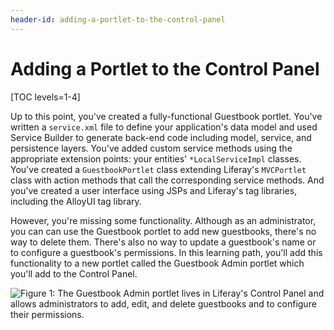 ```yaml
---
header-id: adding-a-portlet-to-the-control-panel
---
```


# Adding a Portlet to the Control Panel

[TOC levels=1-4]

Up to this point, you've created a fully-functional Guestbook portlet. You've
written a `service.xml` file to define your application's data model and used
Service Builder to generate back-end code including model, service, and
persistence layers. You've added custom service methods using the appropriate
extension points: your entities' `*LocalServiceImpl` classes. You've created a
`GuestbookPortlet` class extending Liferay's `MVCPortlet` class with action
methods that call the corresponding service methods. And you've created a user
interface using JSPs and Liferay's tag libraries, including the AlloyUI tag
library.

However, you're missing some functionality. Although as an administrator, you
can can use the Guestbook portlet to add new guestbooks, there's no way to
delete them. There's also no way to update a guestbook's name or to configure a
guestbook's permissions. In this learning path, you'll add this functionality to
a new portlet called the Guestbook Admin portlet which you'll add to the Control
Panel.

![Figure 1: The Guestbook Admin portlet lives in Liferay's Control Panel and allows administrators to add, edit, and delete guestbooks and to configure their permissions.](../../../images/guestbook-admin-portlet.png)

